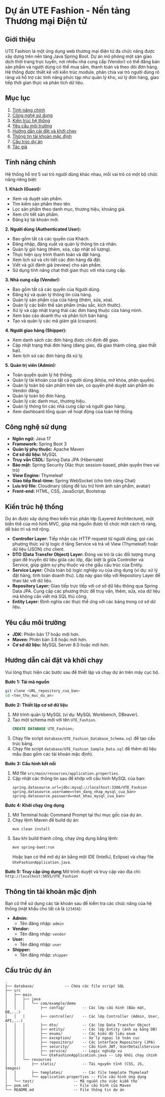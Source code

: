 # **Dự án UTE Fashion - Nền tảng Thương mại Điện tử**

## **Giới thiệu**

UTE Fashion là một ứng dụng web thương mại điện tử đa chức năng được xây dựng trên nền tảng Java Spring Boot. Dự án mô phỏng một sàn giao dịch thời trang trực tuyến, nơi nhiều nhà cung cấp (Vendor) có thể đăng bán sản phẩm và người dùng có thể mua sắm, thanh toán và theo dõi đơn hàng. Hệ thống được thiết kế với kiến trúc module, phân chia vai trò người dùng rõ ràng và hỗ trợ các tính năng phức tạp như quản lý kho, xử lý đơn hàng, giao tiếp thời gian thực và phân tích dữ liệu.

## **Mục lục**

1.  [Tính năng chính](#tinh-nang-chinh)
2.  [Công nghệ sử dụng](#cong-nghe-su-dung)
3.  [Kiến trúc hệ thống](#kien-truc-he-thong)
4.  [Yêu cầu môi trường](#yeu-cau-moi-truong)
5.  [Hướng dẫn cài đặt và khởi chạy](#huong-dan-cai-dat-va-khoi-chay)
6.  [Thông tin tài khoản mặc định](#thong-tin-tai-khoan-mac-dinh)
7.  [Cấu trúc dự án](#cau-truc-du-an)
8.  [Tác giả](#tac-gia)

## **Tính năng chính**

Hệ thống hỗ trợ 5 vai trò người dùng khác nhau, mỗi vai trò có một bộ chức năng riêng biệt:

**1. Khách (Guest):**
*   Xem và duyệt sản phẩm.
*   Tìm kiếm sản phẩm theo tên.
*   Lọc sản phẩm theo danh mục, thương hiệu, khoảng giá.
*   Xem chi tiết sản phẩm.
*   Đăng ký tài khoản mới.

**2. Người dùng (Authenticated User):**
*   Bao gồm tất cả các quyền của Khách.
*   Đăng nhập, đăng xuất và quản lý thông tin cá nhân.
*   Quản lý giỏ hàng (thêm, xóa, cập nhật số lượng).
*   Thực hiện quy trình thanh toán và đặt hàng.
*   Xem lịch sử và chi tiết các đơn hàng đã đặt.
*   Viết và gửi đánh giá (review) cho sản phẩm.
*   Sử dụng tính năng chat thời gian thực với nhà cung cấp.

**3. Nhà cung cấp (Vendor):**
*   Bao gồm tất cả các quyền của Người dùng.
*   Đăng ký và quản lý thông tin cửa hàng.
*   Quản lý sản phẩm của cửa hàng (thêm, sửa, xóa).
*   Quản lý các biến thể sản phẩm (màu sắc, kích thước).
*   Xử lý và cập nhật trạng thái các đơn hàng thuộc cửa hàng mình.
*   Xem báo cáo doanh thu và phân tích bán hàng.
*   Tạo và quản lý các mã giảm giá (coupon).

**4. Người giao hàng (Shipper):**
*   Xem danh sách các đơn hàng được chỉ định để giao.
*   Cập nhật trạng thái đơn hàng (đang giao, đã giao thành công, giao thất bại).
*   Xem lịch sử các đơn hàng đã xử lý.

**5. Quản trị viên (Admin):**
*   Toàn quyền quản lý hệ thống.
*   Quản lý tài khoản của tất cả người dùng (khóa, mở khóa, phân quyền).
*   Quản lý toàn bộ sản phẩm trên sàn, có quyền phê duyệt sản phẩm do Vendor đăng.
*   Quản lý toàn bộ đơn hàng.
*   Quản lý các danh mục, thương hiệu.
*   Quản lý thông tin các nhà cung cấp và người giao hàng.
*   Xem dashboard tổng quan về hoạt động của toàn hệ thống.

## **Công nghệ sử dụng**

*   **Ngôn ngữ:** Java 17
*   **Framework:** Spring Boot 3
*   **Quản lý phụ thuộc:** Apache Maven
*   **Cơ sở dữ liệu:** MySQL
*   **Truy vấn CSDL:** Spring Data JPA (Hibernate)
*   **Bảo mật:** Spring Security (Xác thực session-based, phân quyền theo vai trò)
*   **View Engine:** Thymeleaf
*   **Giao tiếp Real-time:** Spring WebSocket (cho tính năng Chat)
*   **Lưu trữ file:** Cloudinary (dùng để lưu trữ hình ảnh sản phẩm, avatar)
*   **Front-end:** HTML, CSS, JavaScript, Bootstrap

## **Kiến trúc hệ thống**

Dự án được xây dựng theo kiến trúc phân lớp (Layered Architecture), một biến thể của mô hình MVC, giúp mã nguồn được tổ chức một cách rõ ràng, dễ bảo trì và mở rộng.

*   **Controller Layer:** Tiếp nhận các HTTP request từ người dùng, gọi các phương thức xử lý logic ở tầng Service và trả về View (Thymeleaf) hoặc dữ liệu (JSON) cho client.
*   **DTO (Data Transfer Object) Layer:** Đóng vai trò là các đối tượng trung gian để truyền dữ liệu giữa các lớp, đặc biệt là giữa Controller và Service, giúp giảm sự phụ thuộc và che giấu cấu trúc của Entity.
*   **Service Layer:** Chứa toàn bộ logic nghiệp vụ của ứng dụng (ví dụ: xử lý đặt hàng, tính toán doanh thu). Lớp này giao tiếp với Repository Layer để thao tác với dữ liệu.
*   **Repository Layer:** Giao tiếp trực tiếp với cơ sở dữ liệu thông qua Spring Data JPA. Cung cấp các phương thức để truy vấn, thêm, sửa, xóa dữ liệu mà không cần viết mã SQL thủ công.
*   **Entity Layer:** Định nghĩa các thực thể ứng với các bảng trong cơ sở dữ liệu.

## **Yêu cầu môi trường**

*   **JDK:** Phiên bản 17 hoặc mới hơn.
*   **Maven:** Phiên bản 3.8 hoặc mới hơn.
*   **Cơ sở dữ liệu:** MySQL Server 8.0 hoặc mới hơn.

## **Hướng dẫn cài đặt và khởi chạy**

Vui lòng thực hiện các bước sau để thiết lập và chạy dự án trên máy cục bộ.

**Bước 1: Tải mã nguồn**
```bash
git clone <URL_repository_cua_ban>
cd <ten_thu_muc_du_an>
```

**Bước 2: Thiết lập cơ sở dữ liệu**
1. Mở trình quản lý MySQL (ví dụ: MySQL Workbench, DBeaver).
2. Tạo một schema mới với tên `UTE_Fashion`.
   ```sql
   CREATE DATABASE UTE_Fashion;
   ```
3. Chạy file script `database/UTE_Fashion_Database_Schema.sql` để tạo cấu trúc bảng.
4. Chạy file script `database/UTE_Fashion_Sample_Data.sql` để thêm dữ liệu mẫu (bao gồm các tài khoản mặc định).

**Bước 3: Cấu hình kết nối**
1. Mở file `src/main/resources/application.properties`.
2. Cập nhật các thông tin sau để khớp với cấu hình MySQL của bạn:
   ```properties
   spring.datasource.url=jdbc:mysql://localhost:3306/UTE_Fashion
   spring.datasource.username=<ten_dang_nhap_mysql_cua_ban>
   spring.datasource.password=<mat_khau_mysql_cua_ban>
   ```

**Bước 4: Khởi chạy ứng dụng**
1. Mở Terminal hoặc Command Prompt tại thư mục gốc của dự án.
2. Chạy lệnh Maven để build dự án:
   ```bash
   mvn clean install
   ```
3. Sau khi build thành công, chạy ứng dụng bằng lệnh:
   ```bash
   mvn spring-boot:run
   ```
   Hoặc bạn có thể mở dự án bằng một IDE (IntelliJ, Eclipse) và chạy file `UteFashionApplication.java`.

**Bước 5: Truy cập ứng dụng**
Mở trình duyệt và truy cập vào địa chỉ: `http://localhost:5055/UTE_Fashion`

## **Thông tin tài khoản mặc định**

Bạn có thể sử dụng các tài khoản sau để kiểm tra các chức năng của hệ thống (mật khẩu cho tất cả là `123456`):

*   **Admin:**
    *   Tên đăng nhập: `admin`
*   **Vendor:**
    *   Tên đăng nhập: `vendor`
*   **User:**
    *   Tên đăng nhập: `user`
*   **Shipper:**
    *   Tên đăng nhập: `shipper`

## **Cấu trúc dự án**

```
.
├── database/              -- Chứa các file script SQL
├── src
│   ├── main
│   │   ├── java
│   │   │   └── com/example/demo
│   │   │       ├── config/        -- Các lớp cấu hình (Bảo mật, DB,...)
│   │   │       ├── controller/    -- Các lớp Controller (Admin, User, API,...)
│   │   │       ├── dto/           -- Các lớp Data Transfer Object
│   │   │       ├── entity/        -- Các lớp Entity (ánh xạ bảng DB)
│   │   │       ├── enums/         -- Các kiểu dữ liệu enum
│   │   │       ├── exception/     -- Xử lý ngoại lệ toàn cục
│   │   │       ├── repository/    -- Các interface Repository (JPA)
│   │   │       ├── security/      -- Cấu hình JWT, UserDetailsService
│   │   │       ├── service/       -- Logic nghiệp vụ
│   │   │       └── UteFashionApplication.java -- Lớp khởi chạy chính
│   │   └── resources
│   │       ├── static/            -- Tài nguyên tĩnh (CSS, JS, Images)
│   │       ├── templates/         -- Các file template Thymeleaf
│   │       └── application.properties -- File cấu hình ứng dụng
│   └── test/                  -- Mã nguồn cho việc kiểm thử
├── pom.xml                    -- File cấu hình của Maven
└── README.md                  -- File thông tin dự án
```

